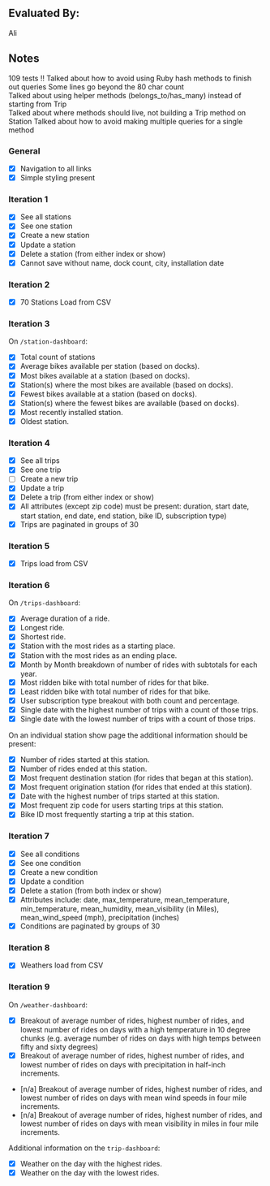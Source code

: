 ## Evaluated By:
Ali  

## Notes
109 tests  !!
Talked about how to avoid using Ruby hash methods to finish out queries
Some lines go beyond the 80 char count  
Talked about using helper methods (belongs_to/has_many) instead of starting from Trip  
Talked about where methods should live, not building a Trip method on Station
Talked about how to avoid making multiple queries for a single method

### General
* [x] Navigation to all links
* [x] Simple styling present

### Iteration 1

* [x] See all stations
* [x] See one station
* [x] Create a new station
* [x] Update a station
* [x] Delete a station (from either index or show)
* [x] Cannot save without name, dock count, city, installation date

### Iteration 2

* [x] 70 Stations Load from CSV

### Iteration 3

On `/station-dashboard`:

* [x] Total count of stations
* [x] Average bikes available per station (based on docks).
* [x] Most bikes available at a station (based on docks).
* [x] Station(s) where the most bikes are available (based on docks).
* [x] Fewest bikes available at a station (based on docks).
* [x] Station(s) where the fewest bikes are available (based on docks).
* [x] Most recently installed station.
* [x] Oldest station.

### Iteration 4

* [x] See all trips
* [x] See one trip
* [ ] Create a new trip
* [x] Update a trip
* [x] Delete a trip (from either index or show)
* [x] All attributes (except zip code) must be present: duration, start date, start station, end date, end station, bike ID, subscription type)
* [x] Trips are paginated in groups of 30

### Iteration 5

* [x] Trips load from CSV

### Iteration 6

On `/trips-dashboard`:

* [x] Average duration of a ride.
* [x] Longest ride.
* [x] Shortest ride.
* [x] Station with the most rides as a starting place.
* [x] Station with the most rides as an ending place.
* [x] Month by Month breakdown of number of rides with subtotals for each year.
* [x] Most ridden bike with total number of rides for that bike.
* [x] Least ridden bike with total number of rides for that bike.
* [x] User subscription type breakout with both count and percentage.
* [x] Single date with the highest number of trips with a count of those trips.
* [x] Single date with the lowest number of trips with a count of those trips.

On an individual station show page the additional information should be present:

* [x] Number of rides started at this station.
* [x] Number of rides ended at this station.
* [x] Most frequent destination station (for rides that began at this station).
* [x] Most frequent origination station (for rides that ended at this station).
* [x] Date with the highest number of trips started at this station.
* [x] Most frequent zip code for users starting trips at this station.
* [x] Bike ID most frequently starting a trip at this station.

### Iteration 7

* [x] See all conditions
* [x] See one condition
* [x] Create a new condition
* [x] Update a condition
* [x] Delete a station (from both index or show)
* [x] Attributes include: date, max_temperature, mean_temperature, min_temperature, mean_humidity, mean_visibility (in Miles), mean_wind_speed (mph), precipitation (inches)
* [x] Conditions are paginated by groups of 30

### Iteration 8

* [x] Weathers load from CSV

### Iteration 9

On `/weather-dashboard`:

* [x] Breakout of average number of rides, highest number of rides, and lowest number of rides on days with a high temperature in 10 degree chunks (e.g. average number of rides on days with high temps between fifty and sixty degrees)
* [x] Breakout of average number of rides, highest number of rides, and lowest number of rides on days with precipitation in half-inch increments.
* [n/a] Breakout of average number of rides, highest number of rides, and lowest number of rides on days with mean wind speeds in four mile increments.
* [n/a] Breakout of average number of rides, highest number of rides, and lowest number of rides on days with mean visibility in miles in four mile increments.

Additional information on the `trip-dashboard`:

* [x] Weather on the day with the highest rides.
* [x] Weather on the day with the lowest rides.
